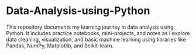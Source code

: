 # Data-Analysis-using-Python
This repository documents my learning journey in data analysis using Python. It includes practice notebooks, mini-projects, and notes as I explore data cleaning, visualization, and basic machine learning using libraries like Pandas, NumPy, Matplotlib, and Scikit-learn.
